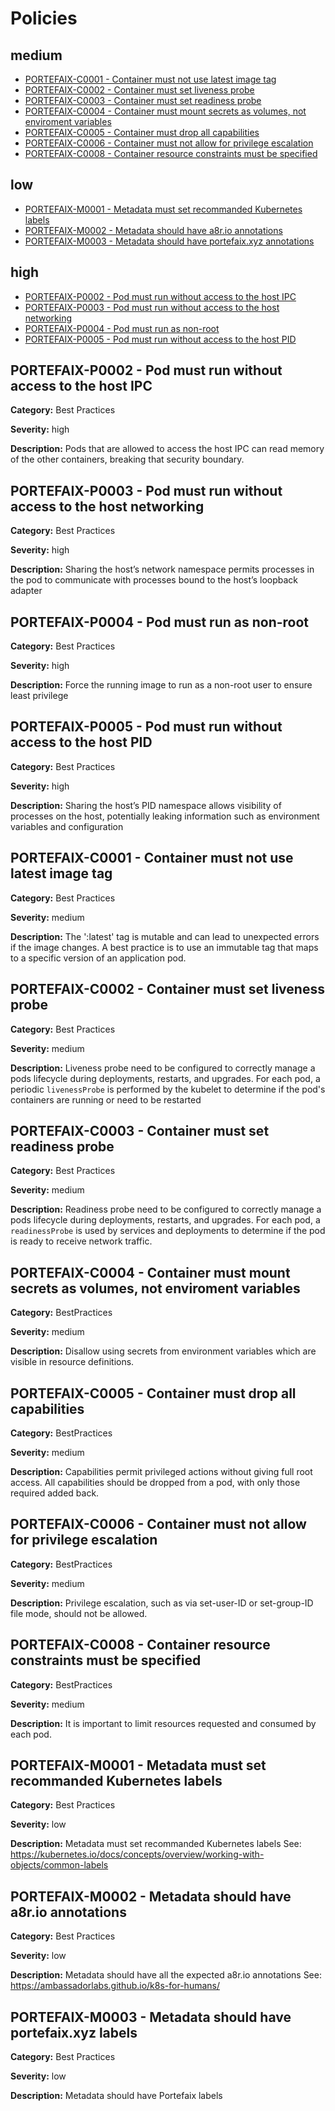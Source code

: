 # Policies

## medium

* [PORTEFAIX-C0001 - Container must not use latest image tag](#portefaix-c0001)
* [PORTEFAIX-C0002 - Container must set liveness probe](#portefaix-c0002)
* [PORTEFAIX-C0003 - Container must set readiness probe](#portefaix-c0003)
* [PORTEFAIX-C0004 - Container must mount secrets as volumes, not enviroment variables](#portefaix-c0004)
* [PORTEFAIX-C0005 - Container must drop all capabilities](#portefaix-c0005)
* [PORTEFAIX-C0006 - Container must not allow for privilege escalation](#portefaix-c0006)
* [PORTEFAIX-C0008 - Container resource constraints must be specified](#portefaix-c0008)

## low

* [PORTEFAIX-M0001 - Metadata must set recommanded Kubernetes labels](#portefaix-m0001)
* [PORTEFAIX-M0002 - Metadata should have a8r.io annotations](#portefaix-m0002)
* [PORTEFAIX-M0003 - Metadata should have portefaix.xyz annotations](#portefaix-m0003)

## high

* [PORTEFAIX-P0002 - Pod must run without access to the host IPC](#portefaix-p0002)
* [PORTEFAIX-P0003 - Pod must run without access to the host networking](#portefaix-p0003)
* [PORTEFAIX-P0004 - Pod must run as non-root](#portefaix-p0004)
* [PORTEFAIX-P0005 - Pod must run without access to the host PID](#portefaix-p0005)

## PORTEFAIX-P0002 - Pod must run without access to the host IPC

**Category:** Best Practices

**Severity:** high

**Description:** Pods that are allowed to access the host IPC can read memory of the other containers, breaking that security boundary.

## PORTEFAIX-P0003 - Pod must run without access to the host networking

**Category:** Best Practices

**Severity:** high

**Description:** Sharing the host’s network namespace permits processes in the pod to communicate with processes bound to the host’s loopback adapter

## PORTEFAIX-P0004 - Pod must run as non-root

**Category:** Best Practices

**Severity:** high

**Description:** Force the running image to run as a non-root user to ensure least privilege

## PORTEFAIX-P0005 - Pod must run without access to the host PID

**Category:** Best Practices

**Severity:** high

**Description:** Sharing the host’s PID namespace allows visibility of processes on the host, potentially leaking information such as environment variables and configuration

## PORTEFAIX-C0001 - Container must not use latest image tag

**Category:** Best Practices

**Severity:** medium

**Description:** The ':latest' tag is mutable and can lead to unexpected errors if the image changes. A best practice is to use an immutable tag that maps to a specific version of an application pod.

## PORTEFAIX-C0002 - Container must set liveness probe

**Category:** Best Practices

**Severity:** medium

**Description:** Liveness probe need to be configured to correctly manage a pods lifecycle during deployments, restarts, and upgrades. For each pod, a periodic `livenessProbe` is performed by the kubelet to determine if the pod's containers are running or need to be restarted

## PORTEFAIX-C0003 - Container must set readiness probe

**Category:** Best Practices

**Severity:** medium

**Description:** Readiness probe need to be configured to correctly manage a pods lifecycle during deployments, restarts, and upgrades. For each pod, a `readinessProbe` is used by services and deployments to determine if the pod is ready to receive network traffic.

## PORTEFAIX-C0004 - Container must mount secrets as volumes, not enviroment variables

**Category:** BestPractices

**Severity:** medium

**Description:** Disallow using secrets from environment variables which are visible in resource definitions.

## PORTEFAIX-C0005 - Container must drop all capabilities

**Category:** BestPractices

**Severity:** medium

**Description:** Capabilities permit privileged actions without giving full root access. All capabilities should be dropped from a pod, with only those required added back.

## PORTEFAIX-C0006 - Container must not allow for privilege escalation

**Category:** BestPractices

**Severity:** medium

**Description:** Privilege escalation, such as via set-user-ID or set-group-ID file mode, should not be allowed.

## PORTEFAIX-C0008 - Container resource constraints must be specified

**Category:** BestPractices

**Severity:** medium

**Description:** It is important to limit resources requested and consumed by each pod.

## PORTEFAIX-M0001 - Metadata must set recommanded Kubernetes labels

**Category:** Best Practices

**Severity:** low

**Description:** Metadata must set recommanded Kubernetes labels See: https://kubernetes.io/docs/concepts/overview/working-with-objects/common-labels

## PORTEFAIX-M0002 - Metadata should have a8r.io annotations

**Category:** Best Practices

**Severity:** low

**Description:** Metadata should have all the expected a8r.io annotations See: https://ambassadorlabs.github.io/k8s-for-humans/

## PORTEFAIX-M0003 - Metadata should have portefaix.xyz labels

**Category:** Best Practices

**Severity:** low

**Description:** Metadata should have Portefaix labels

